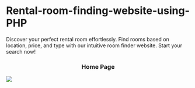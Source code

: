 # Rental-room-finding-website-using-PHP
Discover your perfect rental room effortlessly. Find rooms based on location, price, and type with our intuitive room finder website. Start your search now!
<br/>
<p align="center">
  <h3 align="center">Home Page</h3>
  <img src="https://github.com/dip112/Rental-room-finding-website-using-PHP/assets/51451728/c0bcbfe2-a237-45c6-8634-93b547242231" />
</p>
